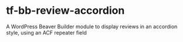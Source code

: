 # tf-bb-review-accordion
A WordPress Beaver Builder module to display reviews in an accordion style, using an ACF repeater field
